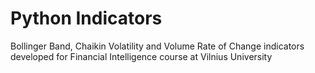 # Python Indicators  
Bollinger Band, Chaikin Volatility and Volume Rate of Change indicators developed for Financial Intelligence course at Vilnius University
